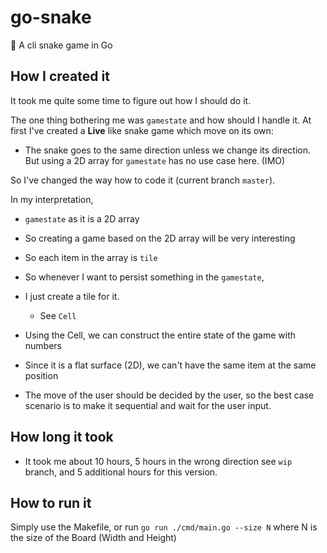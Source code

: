 # go-snake
🐍 A cli snake game in Go

## How I created it
It took me quite some time to figure out how I should do it.

The one thing bothering me was `gamestate` and how should I handle it.
At first I've created a **Live** like snake game which move on its own:

- The snake goes to the same direction unless we change its direction.
But using a 2D array for `gamestate` has no use case here. (IMO)
  
So I've changed the way how to code it (current branch `master`).

In my interpretation,
- `gamestate` as it is a 2D array
- So creating a game based on the 2D array will be very interesting
- So each item in the array is `tile` 
- So whenever I want to persist something in the `gamestate`,
- I just create a tile for it.
    - See `Cell`
    
- Using the Cell, we can construct the entire state of the game with numbers
 - Since it is a flat surface (2D), we can't have the same item at the same position
- The move of the user should be decided by the user, so the best case scenario is to make it sequential
 and wait for the user input.
## How long it took
- It took me about 10 hours, 5 hours in the wrong direction see `wip` branch, and 5 additional hours for this version.

## How to run it
Simply use the Makefile, or run `go run ./cmd/main.go --size N` where N is the size of the Board (Width and Height)



